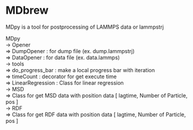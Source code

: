 # MDbrew
  
MDpy is a tool for postprocessing of LAMMPS data or lammpstrj  
  
MDpy  
  -> Opener  
      => DumpOpener : for dump file (ex. dump.lammpstrj)  
      => DataOpener : for data file (ex. data.lammps)  
  -> tools  
      => do_progress_bar : make a local progress bar with iteration  
      => timeCount : decorator for get execute time  
      => LinearRegression : Class for linear regression  
  -> MSD  
      => Class for get MSD data with position data [ lagtime, Number of Particle, pos ]  
  -> RDF  
      => Class for get RDF data with position data [ lagtime, Number of Particle, pos ]  
  
